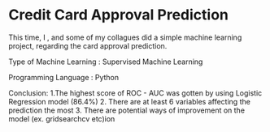 # Credit Card Approval Prediction
This time, I , and some of my collagues did a simple machine learning project, regarding the card approval prediction.

Type of Machine Learning : Supervised Machine Learning

Programming Language : Python

Conclusion:
 1.The highest score of ROC - AUC was gotten  by using Logistic Regression model (86.4%)
 2. There are at least 6 variables affecting the prediction the most
 3. There are potential ways of improvement on the model (ex. gridsearchcv etc)ion
